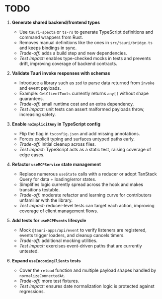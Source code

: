 # TODO

1. **Generate shared backend/frontend types**
   - Use `tauri-specta` or `ts-rs` to generate TypeScript definitions and command wrappers from Rust.
   - Removes manual definitions like the ones in `src/tauri/bridge.ts` and keeps bindings in sync.
   - _Trade-off:_ adds a build step and new dependencies.
   - _Test impact:_ enables type-checked mocks in tests and prevents drift, improving coverage of backend contracts.

2. **Validate Tauri invoke responses with schemas**
   - Introduce a library such as `zod` to parse data returned from `invoke` and event payloads.
   - Example: `GetClientTools` currently returns `any[]` without shape guarantees.
   - _Trade-off:_ small runtime cost and an extra dependency.
   - _Test impact:_ unit tests can assert malformed payloads throw, increasing safety.

3. **Enable `noImplicitAny` in TypeScript config**
   - Flip the flag in `tsconfig.json` and add missing annotations.
   - Forces explicit typing and surfaces untyped paths early.
   - _Trade-off:_ initial cleanup across files.
   - _Test impact:_ TypeScript acts as a static test, raising coverage of edge cases.

4. **Refactor `useMCPService` state management**
   - Replace numerous `useState` calls with a reducer or adopt TanStack Query for data + loading/error states.
   - Simplifies logic currently spread across the hook and makes transitions testable.
   - _Trade-off:_ moderate refactor and learning curve for contributors unfamiliar with the library.
   - _Test impact:_ reducer-level tests can target each action, improving coverage of client management flows.

5. **Add tests for `useMCPEvents` lifecycle**
   - Mock `@tauri-apps/api/event` to verify listeners are registered, events trigger loaders, and cleanup cancels timers.
   - _Trade-off:_ additional mocking utilities.
   - _Test impact:_ exercises event-driven paths that are currently untested.

6. **Expand `useIncomingClients` tests**
   - Cover the `reload` function and multiple payload shapes handled by `normalizeConnectedAt`.
   - _Trade-off:_ more test fixtures.
   - _Test impact:_ ensures date normalization logic is protected against regressions.
